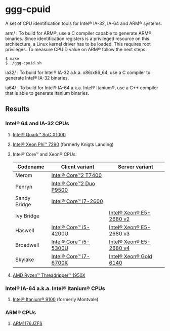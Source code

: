 # ggg-cpuid

A set of CPU identification tools for Intel® IA-32, IA-64 and ARM® systems.

arm/  : To build for ARM®, use a C compiler capable to generate ARM® binaries. Since identification registers is a privileged resource on this architecture, a Linux kernel driver has to be loaded. This requires root privileges.
To measure CPUID value on ARM® follow the next steps:

    $ make
    $ ./ggg-cpuid.sh

ia32/ : To build for Intel® IA-32 a.k.a. x86/x86_64, use a C compiler to generate Intel® IA-32 binaries.

ia64/ : To build for Intel® IA-64 a.k.a. Intel® Itanium®, use a C++ compiler that is able to generate Itanium binaries.

## Results

### Intel® 64 and IA-32 CPUs

1. [Intel® Quark™ SoC X1000](dumps/ia32/Intel(R)%20Quark(TM)%20SoC%20X1000.md)
2. [Intel® Xeon Phi™ 7290](dumps/ia32/Intel(R)%20Xeon%20Phi(TM)%207290.md) (formerly Knigts Landing)
3. Intel® Core™ and Xeon® CPUs:

   | Codename     | Client variant                                                              | Server variant                                                             |
   | ---          | ---                                                                         | ---                                                                        |
   | Merom        | [Intel® Core™2 T7400](dumps/ia32/Intel(R)%20Core(TM)2%20T7400.md)           |                                                                            |
   | Penryn       | [Intel® Core™2 Duo P9500](dumps/ia32/Intel(R)%20Core(TM)2%20Duo%20P9500.md) |                                                                            |
   | Sandy Bridge | [Intel® Core™ i7-2600](dumps/ia32/Intel(R)%20Core(TM)%20i7-2600.md)         |                                                                            |
   | Ivy Bridge   |                                                                             | [Intel® Xeon® E5-2680 v2](dumps/ia32/Intel(R)%20Xeon(R)%20E5-2680%20v2.md) |
   | Haswell      | [Intel® Core™ i5-4200U](dumps/ia32/Intel(R)%20Core(TM)%20i5-4200U.md)       | [Intel® Xeon® E5-2680 v3](dumps/ia32/Intel(R)%20Xeon(R)%20E5-2680%20v3.md) |
   | Broadwell    | [Intel® Core™ i5-5300U](dumps/ia32/Intel(R)%20Core(TM)%20i5-5300U.md)       | [Intel® Xeon® E5-2680 v4](dumps/ia32/Intel(R)%20Xeon(R)%20E5-2680%20v4.md) |
   | Skylake      | [Intel® Core™ i7-6700K](dumps/ia32/Intel(R)%20Core(TM)%20i7-6700K.md)       | [Intel® Xeon® Gold 6140](dumps/ia32/Intel(R)%20Xeon(R)%20Gold%206140.md)   |

4. [AMD Ryzen™ Threadripper™ 1950X](dumps/ia32/AMD%20Ryzen%20Threadripper%201950X.md)

### Intel® IA-64 a.k.a. Intel® Itanium® CPUs

1. [Intel® Itanium® 9100](dumps/ia64/Intel(R)%20Itanium(R)%209100.md) (formerly Montvale)

### ARM® CPUs

1. [ARM1176JZFS](dumps/arm/ARM1176JZFS.md)
